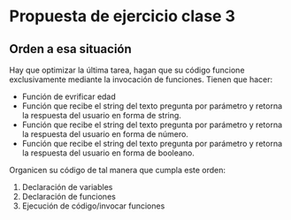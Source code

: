 # Propuesta de ejercicio clase 3

## Orden a esa situación

Hay que optimizar la última tarea, hagan que su código funcione exclusivamente mediante la invocación de funciones. Tienen que hacer:

* Función de evrificar edad
* Función que recibe el string del texto pregunta por parámetro y retorna la respuesta del usuario en forma de string.
* Función que recibe el string del texto pregunta por parámetro y retorna la respuesta del usuario en forma de número.
* Función que recibe el string del texto pregunta por parámetro y retorna la respuesta del usuario en forma de booleano.

Organicen su código de tal manera que cumpla este orden:
1. Declaración de variables
2. Declaración de funciones
3. Ejecución de código/invocar funciones